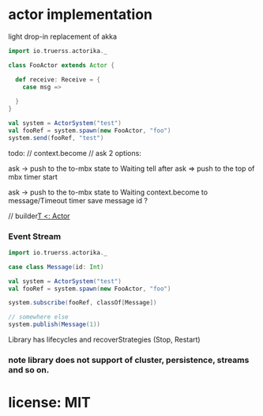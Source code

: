 # actor implementation 

light drop-in replacement of akka

```scala
import io.truerss.actorika._ 

class FooActor extends Actor {

  def receive: Receive = {
    case msg => 
                
  }
}

val system = ActorSystem("test")
val fooRef = system.spawn(new FooActor, "foo")
system.send(fooRef, "test")


```

todo:
// context.become 
// ask 
2 options:

ask -> push to the to-mbx
       state to Waiting
       tell after ask => push to the top of mbx
       timer start 

ask -> push to the to-mbx
       state to Waiting
       context.become to 
       message/Timeout timer
save message id ?       


// builder[T <: Actor](params...)

### Event Stream 

```scala
import io.truerss.actorika._ 

case class Message(id: Int)

val system = ActorSystem("test")
val fooRef = system.spawn(new FooActor, "foo")

system.subscribe(fooRef, classOf[Message])

// somewhere else
system.publish(Message(1))
```


Library has lifecycles and recoverStrategies (Stop, Restart)

### note library does not support of cluster, persistence, streams and so on. 

# license: MIT 

